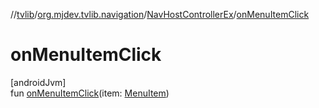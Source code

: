 //[tvlib](../../../index.md)/[org.mjdev.tvlib.navigation](../index.md)/[NavHostControllerEx](index.md)/[onMenuItemClick](on-menu-item-click.md)

# onMenuItemClick

[androidJvm]\
fun [onMenuItemClick](on-menu-item-click.md)(item: [MenuItem](../-menu-item/index.md))
